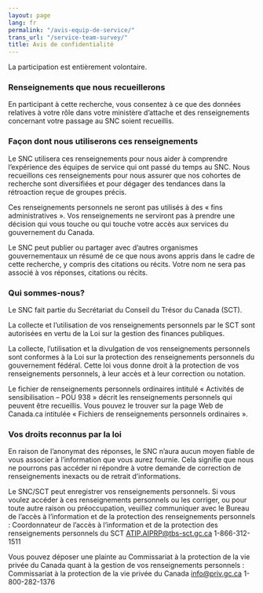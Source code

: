 ```yaml
---
layout: page
lang: fr
permalink: "/avis-equip-de-service/"
trans_url: "/service-team-survey/"
title: Avis de confidentialité
---
```


La participation est entièrement volontaire.

### Renseignements que nous recueillerons
En participant à cette recherche, vous consentez à ce que des données relatives à votre rôle dans votre ministère d’attache et des renseignements concernant votre passage au SNC soient recueillis.

### Façon dont nous utiliserons ces renseignements
Le SNC utilisera ces renseignements pour nous aider à comprendre l’expérience des équipes de service qui ont passé du temps au SNC.
Nous recueillons ces renseignements pour nous assurer que nos cohortes de recherche sont diversifiées et pour dégager des tendances dans la rétroaction reçue de groupes précis.

Ces renseignements personnels ne seront pas utilisés à des « fins administratives ». Vos renseignements ne serviront pas à prendre une décision qui vous touche ou qui touche votre accès aux services du gouvernement du Canada.

Le SNC peut publier ou partager avec d’autres organismes gouvernementaux un résumé de ce que nous avons appris dans le cadre de cette recherche, y compris des citations ou récits. Votre nom ne sera pas associé à vos réponses, citations ou récits.

### Qui sommes-nous?
Le SNC fait partie du Secrétariat du Conseil du Trésor du Canada (SCT).

La collecte et l’utilisation de vos renseignements personnels par le SCT sont autorisées en vertu de la Loi sur la gestion des finances publiques.

La collecte, l’utilisation et la divulgation de vos renseignements personnels sont conformes à la Loi sur la protection des renseignements personnels du gouvernement fédéral. Cette loi vous donne droit à la protection de vos renseignements personnels, à leur accès et à leur correction ou notation.

Le fichier de renseignements personnels ordinaires intitulé « Activités de sensibilisation – POU 938 » décrit les renseignements personnels qui peuvent être recueillis. Vous pouvez le trouver sur la page Web de Canada.ca intitulée « Fichiers de renseignements personnels ordinaires ».

### Vos droits reconnus par la loi

En raison de l’anonymat des réponses, le SNC n’aura aucun moyen fiable de vous associer à l’information que vous aurez fournie. Cela signifie que nous ne pourrons pas accéder ni répondre à votre demande de correction de renseignements inexacts ou de retrait d’informations.

Le SNC/SCT peut enregistrer vos renseignements personnels. Si vous voulez accéder à ces renseignements personnels ou les corriger, ou pour toute autre raison ou préoccupation, veuillez communiquer avec le Bureau de l’accès à l’information et de la protection des renseignements personnels :
Coordonnateur de l’accès à l’information et de la protection des renseignements personnels du SCT
ATIP.AIPRP@tbs-sct.gc.ca
1-866-312-1511

Vous pouvez déposer une plainte au Commissariat à la protection de la vie privée du Canada quant à la gestion de vos renseignements personnels :
Commissariat à la protection de la vie privée du Canada
info@priv.gc.ca
1-800-282-1376
